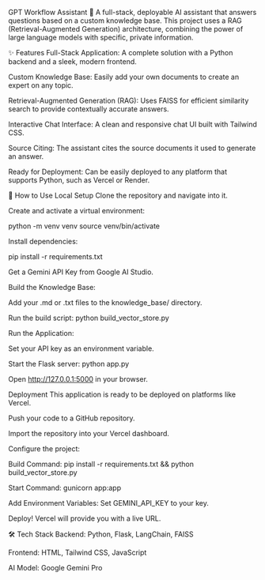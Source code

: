 GPT Workflow Assistant 🤖
A full-stack, deployable AI assistant that answers questions based on a custom knowledge base. This project uses a RAG (Retrieval-Augmented Generation) architecture, combining the power of large language models with specific, private information.

✨ Features
Full-Stack Application: A complete solution with a Python backend and a sleek, modern frontend.

Custom Knowledge Base: Easily add your own documents to create an expert on any topic.

Retrieval-Augmented Generation (RAG): Uses FAISS for efficient similarity search to provide contextually accurate answers.

Interactive Chat Interface: A clean and responsive chat UI built with Tailwind CSS.

Source Citing: The assistant cites the source documents it used to generate an answer.

Ready for Deployment: Can be easily deployed to any platform that supports Python, such as Vercel or Render.

🚀 How to Use
Local Setup
Clone the repository and navigate into it.

Create and activate a virtual environment:

python -m venv venv
source venv/bin/activate

Install dependencies:

pip install -r requirements.txt

Get a Gemini API Key from Google AI Studio.

Build the Knowledge Base:

Add your .md or .txt files to the knowledge_base/ directory.

Run the build script: python build_vector_store.py

Run the Application:

Set your API key as an environment variable.

Start the Flask server: python app.py

Open http://127.0.0.1:5000 in your browser.

Deployment
This application is ready to be deployed on platforms like Vercel.

Push your code to a GitHub repository.

Import the repository into your Vercel dashboard.

Configure the project:

Build Command: pip install -r requirements.txt && python build_vector_store.py

Start Command: gunicorn app:app

Add Environment Variables: Set GEMINI_API_KEY to your key.

Deploy! Vercel will provide you with a live URL.

🛠️ Tech Stack
Backend: Python, Flask, LangChain, FAISS

Frontend: HTML, Tailwind CSS, JavaScript

AI Model: Google Gemini Pro
